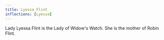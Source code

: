 ```yaml
---
title: Lyessa Flint
inflections: [Lyessa]
---
```


Lady Lyessa Flint is the Lady of Widow's Watch. She is the mother of Robin Flint.


